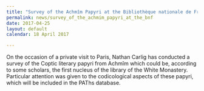 ```yaml
---
title: "Survey of the Achmîm Papyri at the Bibliothèque nationale de France (Paris)"
permalink: news/survey_of_the_achmim_papyri_at_the_bnf
date: 2017-04-25
layout: default
calendar: 18 April 2017

---
```


<p>On the occasion of a private visit to Paris, Nathan Carlig has conducted a survey of the Coptic literary papyri from Achm&icirc;m which could be, according to some scholars, the first nucleus of the library of the White Monastery. Particular attention was given to the codicological aspects of these papyri, which will be included in the PAThs database.</p>
